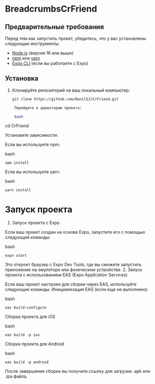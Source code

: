 # BreadcrumbsCrFriend

## Предварительные требования

Перед тем как запустить проект, убедитесь, что у вас установлены следующие инструменты:

- [Node.js](https://nodejs.org/) (версия 16 или выше)
- [npm](https://www.npmjs.com/) или [yarn](https://yarnpkg.com/)
- [Expo CLI](https://docs.expo.dev/workflow/expo-cli/) (если вы работаете с Expo)

## Установка

1. Клонируйте репозиторий на ваш локальный компьютер:

   ```bash
   git clone https://github.com/DanilSJ/CrFriend.git

    Перейдите в директорию проекта:

    bash

cd CrFriend

Установите зависимости:

Если вы используете npm:

bash

  ```npm install```

Если вы используете yarn:

bash

    yarn install

# Запуск проекта
1. Запуск проекта с Expo

Если ваш проект создан на основе Expo, запустите его с помощью следующей команды:

bash

```expo start```

Это откроет браузер с Expo Dev Tools, где вы сможете запустить приложение на эмуляторе или физическом устройстве.
2. Запуск проекта с использованием EAS (Expo Application Services)

Если ваш проект настроен для сборки через EAS, используйте следующие команды:
Инициализация EAS (если еще не выполнено)

bash

```eas build:configure```

Сборка проекта для iOS

bash

```eas build -p ios```

Сборка проекта для Android

bash

```eas build -p android```

После завершения сборки вы получите ссылку для загрузки .apk или .ipa файла.
